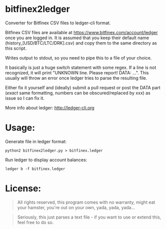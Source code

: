 bitfinex2ledger
===============

Converter for Bitfinex CSV files to ledger-cli format.

Bitfinex CSV files are available at https://www.bitfinex.com/account/ledger once you are logged in. It is assumed that you keep their default name (history_[USD/BTC/LTC/DRK].csv) and copy them to the same directory as this script.

Writes output to stdout, so you need to pipe this to a file of your choice.

It basically is just a huge switch statement with some regex.
If a line is not recognized, it will print "UNKNOWN line. Please report! DATA: ...".
This usually will throw an error once ledger tries to parse the resulting file.

Either fix it yourself and (ideally) submit a pull request or post the DATA part (_exact_ same formatting, numbers can be obscured/replaced by xxx) as issue so I can fix it.

More info about ledger: http://ledger-cli.org

Usage:
======
Generate file in ledger format:
```
python2 bitfinex2ledger.py > bitfinex.ledger
```

Run ledger to display account balances:
```
ledger b -f bitfinex.ledger
```

License:
========
> All rights reserved, this program comes with no warranty, might eat your hamster, you're out on your own, yada, yada, yada...

> Seriously, this just parses a text file - if you want to use or extend this, feel free to do so.
